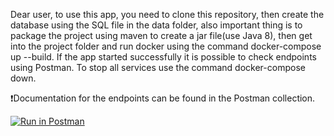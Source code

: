 Dear user, to use this app, you need to clone this repository, then create the database using the SQL file in the data folder, also important thing is to package the project using maven to create a jar file(use Java 8), then get into the project folder and run docker using the command docker-compose up --build. If the app started successfully it is possible to check endpoints using Postman. To stop all services use the command docker-compose down.

:exclamation:Documentation for the endpoints can be found in the Postman collection.


[![Run in Postman](https://run.pstmn.io/button.svg)](https://app.getpostman.com/run-collection/35bd10bbe8f1e1ad77f6?action=collection%2Fimport)
